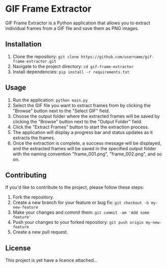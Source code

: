 # GIF Frame Extractor

GIF Frame Extractor is a Python application that allows you to extract individual frames from a GIF file and save them as PNG images.

## Installation

1. Clone the repository: `git clone https://github.com/username/gif-frame-extractor.git`
2. Navigate to the project directory: `cd gif-frame-extractor`
3. Install dependencies: `pip install -r requirements.txt`

## Usage

1. Run the application: `python main.py`
2. Select the GIF file you want to extract frames from by clicking the "Browse" button next to the "Select GIF" field.
3. Choose the output folder where the extracted frames will be saved by clicking the "Browse" button next to the "Output Folder" field.
4. Click the "Extract Frames" button to start the extraction process.
5. The application will display a progress bar and status updates as it extracts the frames.
6. Once the extraction is complete, a success message will be displayed, and the extracted frames will be saved in the specified output folder with the naming convention "frame_001.png", "frame_002.png", and so on.

## Contributing

If you'd like to contribute to the project, please follow these steps:

1. Fork the repository.
2. Create a new branch for your feature or bug fix: `git checkout -b my-new-feature`
3. Make your changes and commit them: `git commit -am 'Add some feature'`
4. Push your changes to your forked repository: `git push origin my-new-feature`
5. Create a new pull request.

## License

This project is yet have a licence attached...
